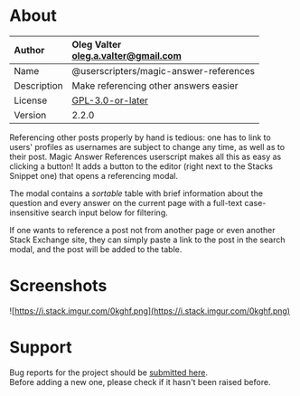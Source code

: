 
# About

| Author       | Oleg Valter<br>[oleg.a.valter@gmail.com](mailto:oleg.a.valter@gmail.com) |
| :----------- | :----------------------- |
| Name | @userscripters/magic-answer-references |
| Description | Make referencing other answers easier |
| License | [GPL-3.0-or-later](https://spdx.org/licenses/GPL-3.0-or-later) |
| Version | 2.2.0 |

Referencing other posts properly by hand is tedious: one has to link to users' profiles as usernames are subject to change any time, as well as to their post. Magic Answer References userscript makes all this as easy as clicking a button! It adds a button to the editor (right next to the Stacks Snippet one) that opens a referencing modal.

The modal contains a *sortable* table with brief information about the question and every answer on the current page with a full-text case-insensitive search input below for filtering.

If one wants to reference a post not from another page or even another Stack Exchange site, they can simply paste a link to the post in the search modal, and the post will be added to the table.
# Screenshots
![https://i.stack.imgur.com/0kghf.png](https://i.stack.imgur.com/0kghf.png)

# Support

Bug reports for the project should be [submitted here](https://github.com/userscripters/magic-answer-references/issues).
<br>Before adding a new one, please check if it hasn't been raised before.
  